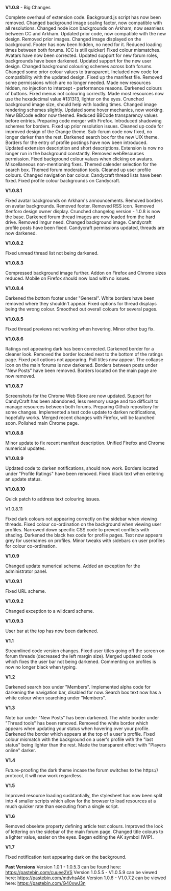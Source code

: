   **V1.0.8** - Big Changes

Complete overhaul of extension code.
Background.js script has now been removed.
Changed background image scaling factor, now compatible with all resolutions.
Changed node icon backgrounds on Arkham; now seamless between CC and Arkham.
Updated prior code, now compatible with the new design.
Removed prior images.
Changed image displayed on the background.
Footer has now been hidden, no need for it.
Reduced loading times between both forums. (CC is still quicker)
Fixed colour mismatches.
Avatars have now been corrected.
Updated support for new forum roles, backgrounds have been darkened.
Updated support for the new user design.
Changed background colouring schemes across both forums.
Changed some prior colour values to transparent.
Included new code for compatibility with the updated design.
Fixed up the manifest file.
Removed some permissions which are no longer needed.
Made new resources hidden, no injection to intercept - performance reasons.
Darkened colours of buttons.
Fixed menus not colouring correctly.
Made most resources now use the hexadecimal value #131313, lighter on the eyes.
Crunched background image size, should help with loading times.
Changed image rendering schemes slightly.
Updated some hover mechanics, now working.
New BBCode editor now themed.
Reduced BBCode transparency values before entries.
Preparing code merger with Firefox.
Introduced shadowing schemes for borders.
Fixed up prior resolution issues.
Cleaned up code for improved design of the Orange theme.
Sub-forum code now fixed, no longer darker than the rest.
Darkened search box for the new UIX theme.
Borders for the entry of profile postings have now been introduced.
Updated extension description and short descriptions.
Extension is now no longer run in the background constantly.
Removed webResources permission.
Fixed background colour values when clicking on avatars.
Miscellaneous non-mentioning fixes.
Themed calender selection for the search box.
Themed forum moderation tools.
Cleaned up user profile colours.
Changed navigation bar colour.
Candycraft thread lists have been fixed.
Fixed profile colour backgrounds on Candycraft.

**V1.0.8.1**

Fixed avatar backgrounds on Arkham's announcements.
Removed borders on avatar backgrounds.
Removed footer.
Removed RSS icon.
Removed Xenforo design owner display.
Crunched changelog version - 1.0.8 is now the base.
Darkened forum thread images are now loaded from the hard drive.
Removed Imgur need.
Changed background image.
Candycraft profile posts have been fixed.
Candycraft permissions updated, threads are now darkened.

**V1.0.8.2**

Fixed unread thread list not being darkened.

**V1.0.8.3**

Compressed background image further.
Addon on Firefox and Chrome sizes reduced.
Mobile on Firefox should now load with no issues.

**V1.0.8.4**

Darkened the bottom footer under "General".
White borders have been removed where they shouldn't appear.
Fixed options for thread displays being the wrong colour.
Smoothed out overall colours for several pages.

**V1.0.8.5**

Fixed thread previews not working when hovering.
Minor other bug fix.

**V1.0.8.6**

Ratings not appearing dark has been corrected.
Darkened border for a cleaner look.
Removed the border located next to the bottom of the ratings page.
Fixed poll options not appearing.
Poll titles now appear.
The collapse icon on the main forums is now darkened.
Borders between posts under "New Posts" have been removed.
Borders located on the main page are now removed.

**V1.0.8.7**

Screenshots for the Chrome Web Store are now updated.
Support for CandyCraft has been abandoned, less memory usage and too difficult to manage resources between both forums.
Preparing Github repository for some changes.
Implemented a test code update to darken notifications, hopefully works.
Merged recent changes with Firefox, will be launched soon.
Polished main Chrome page.

**V1.0.8.8**

Minor update to fix recent manifest description.
Unified Firefox and Chrome numerical updates.

**V1.0.8.9**

Updated code to darken notifications, should now work.
Borders located under "Profile Ratings" have been removed.
Fixed black text when entering an update status.

**V1.0.8.10**

Quick patch to address text colouring issues.

V1.0.8.11

Fixed dark colours not appearing correctly on the sidebar when viewing threads.
Fixed colour co-ordination on the background when viewing user profiles.
Narrowed down specific CSS code to prevent conflicts with shading.
Darkened the black hex code for profile pages.
Text now appears grey for usernames on profiles.
Minor tweaks with sidebars on user profiles for colour co-ordination.

**V1.0.9**

Changed update numerical scheme.
Added an exception for the administrator panel.

**V1.0.9.1**

Fixed URL scheme.

**V1.0.9.2**

Changed exception to a wildcard scheme.

**V1.0.9.3**

User bar at the top has now been darkened.

**V1.1**

Streamlined code version changes.
Fixed user titles going off the screen on forum threads (decreased the left margin size).
Merged updated code which fixes the user bar not being darkened.
Commenting on profiles is now no longer black when typing.

**V1.2**

Darkened search box under "Members".
Implemented alpha code for darkening the navigation bar, disabled for now.
Search box text now has a white colour when searching under "Members".

**V1.3**

Note bar under "New Posts" has been darkened.
The white border under "Thread tools" has been removed.
Removed the white border which appears when updating your status when hovering over your profile.
Darkened the border which appears at the top of a user's profile.
Fixed colour mismatch with the background on a user's profile with the "last status" being lighter than the rest.
Made the transparent effect with "Players online" darker.

**V1.4**

Future-proofing the dark theme incase the forum switches to the https:// protocol, it will now work regardless.

**V1.5**

Improved resource loading susbtantially, the stylesheet has now been split into 4 smaller scripts which allow for the browser to load resources at a much quicker rate than executing from a single script.

**V1.6**

Removed obselete property defining article text colours.
Improved the look of lettering on the sidebar of the main forum page.
Changed title colours to a lighter value, easier on the eyes.
Began editing the AK symbol (WIP).

**V1.7**

Fixed notification text appearing dark on the background.


**Past Versions**
Version 1.0.1 - 1.0.5.3 can be found here: https://pastebin.com/cuuee2VS
Version 1.0.5.5 - V1.0.5.9 can be viewed here: https://pastebin.com/mdvhsA8d
Version 1.0.6 - V1.0.7.2 can be viewed here: https://pastebin.com/G40xwJ3n
